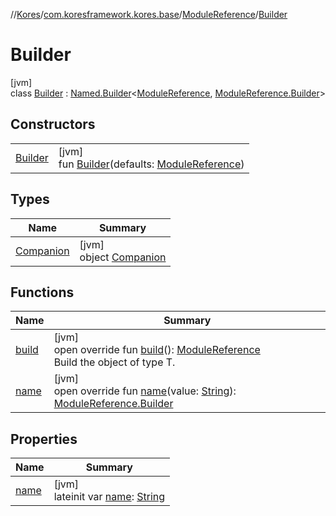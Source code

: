 //[Kores](../../../../index.md)/[com.koresframework.kores.base](../../index.md)/[ModuleReference](../index.md)/[Builder](index.md)

# Builder

[jvm]\
class [Builder](index.md) : [Named.Builder](../../-named/-builder/index.md)<[ModuleReference](../index.md), [ModuleReference.Builder](index.md)>

## Constructors

| | |
|---|---|
| [Builder](-builder.md) | [jvm]<br>fun [Builder](-builder.md)(defaults: [ModuleReference](../index.md)) |

## Types

| Name | Summary |
|---|---|
| [Companion](-companion/index.md) | [jvm]<br>object [Companion](-companion/index.md) |

## Functions

| Name | Summary |
|---|---|
| [build](build.md) | [jvm]<br>open override fun [build](build.md)(): [ModuleReference](../index.md)<br>Build the object of type T. |
| [name](name.md) | [jvm]<br>open override fun [name](name.md)(value: [String](https://kotlinlang.org/api/latest/jvm/stdlib/kotlin/-string/index.html)): [ModuleReference.Builder](index.md) |

## Properties

| Name | Summary |
|---|---|
| [name](name.md) | [jvm]<br>lateinit var [name](name.md): [String](https://kotlinlang.org/api/latest/jvm/stdlib/kotlin/-string/index.html) |
